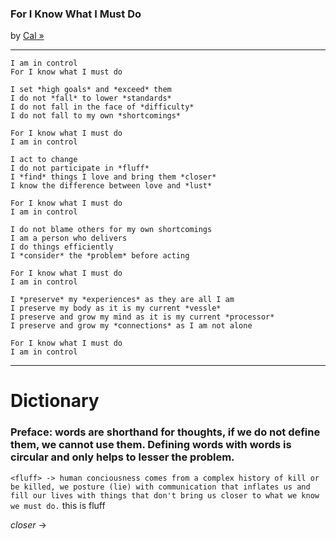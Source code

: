 ### For I Know What I Must Do  
by [Cal »](https://caldayham.com "go to https://caldayham.com")

---
```
I am in control  
For I know what I must do  
```
```
I set *high goals* and *exceed* them  
I do not *fall* to lower *standards*  
I do not fall in the face of *difficulty*  
I do not fall to my own *shortcomings*  

For I know what I must do  
I am in control
```
```
I act to change  
I do not participate in *fluff*  
I *find* things I love and bring them *closer*  
I know the difference between love and *lust*  

For I know what I must do  
I am in control
```
```
I do not blame others for my own shortcomings  
I am a person who delivers  
I do things efficiently  
I *consider* the *problem* before acting  

For I know what I must do
I am in control
```
```
I *preserve* my *experiences* as they are all I am  
I preserve my body as it is my current *vessle*  
I preserve and grow my mind as it is my current *processor*  
I preserve and grow my *connections* as I am not alone

For I know what I must do  
I am in control 
```
---
# Dictionary
### **Preface:** words are shorthand for thoughts, if we do not define them, we cannot use them. Defining words with words is circular and only helps to lesser the problem.  

`<fluff> -> human conciousness comes from a complex history of kill or be killed, we posture (lie) with communication that inflates us and fill our lives with things that don't bring us closer to what we know we must do.`
this is fluff

*closer* -> 
